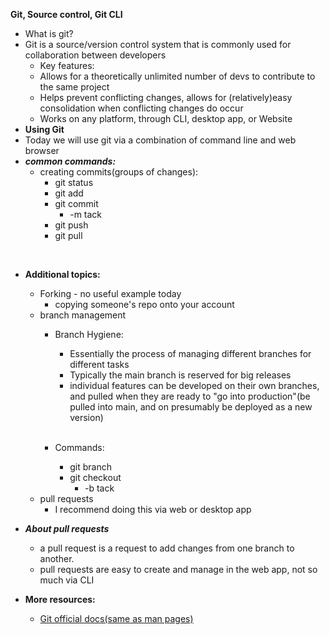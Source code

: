 **Git, Source control, Git CLI**
 - What is git?
 - Git is a source/version control system that is commonly used for collaboration between developers
    - Key features:
    - Allows for a theoretically unlimited number of devs to contribute to the same project
    - Helps prevent conflicting changes, allows for (relatively)easy consolidation when conflicting changes do occur
    - Works on any platform, through CLI, desktop app, or Website
- **Using Git**
 - Today we will use git via a combination of command line and web browser
 - ***common commands:***
    - creating commits(groups of changes):
        - git status
        - git add
        - git commit
            - -m tack
        - git push
        - git pull

<br>





- **Additional topics:**
    - Forking - no useful example today
        - copying someone's repo onto your account
    - branch management
        - Branch Hygiene:
            - Essentially the process of managing different branches for different tasks
            - Typically the main branch is reserved for big releases
            - individual features can be developed on their own branches, and pulled when they are ready to "go into production"(be pulled into main, and on presumably be deployed as a new version)

            <br>
            
            
        - Commands:    
            - git branch
            - git checkout
                - -b tack
    - pull requests
        - I recommend doing this via web or desktop app
 - ***About pull requests***
    - a pull request is a request to add changes from one branch to another.
    - pull requests are easy to create and manage in the web app, not so much via CLI

 - **More resources:**
    - <a href="https://git-scm.com/doc">Git official docs(same as man pages)</a>